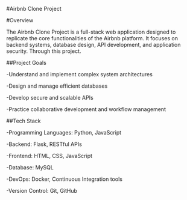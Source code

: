 #Airbnb Clone Project


#Overview

The Airbnb Clone Project is a full-stack web application designed to replicate the core functionalities of the Airbnb platform. It focuses on backend systems, database design, API development, and application security. Through this project.


##Project Goals

 -Understand and implement complex system architectures

 -Design and manage efficient databases
 
 -Develop secure and scalable APIs
 
 -Practice collaborative development and workflow management
 

##Tech Stack

 -Programming Languages: Python, JavaScript
 
 -Backend: Flask, RESTful APIs
 
 -Frontend: HTML, CSS, JavaScript
 
 -Database: MySQL
 
 -DevOps: Docker, Continuous Integration tools
 
 -Version Control: Git, GitHub

